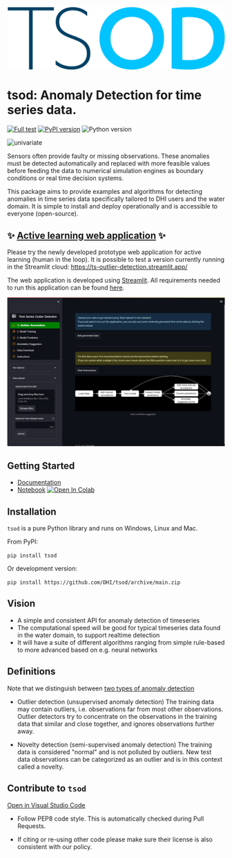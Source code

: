 <img src="https://raw.githubusercontent.com/DHI/tsod/main/images/logo/tsod.png" width="600">

# tsod: Anomaly Detection for time series data.

[![Full test](https://github.com/DHI/tsod/actions/workflows/test.yml/badge.svg)](https://github.com/DHI/tsod/actions/workflows/test.yml)
[![PyPI version](https://badge.fury.io/py/tsod.svg)](https://badge.fury.io/py/tsod)
![Python version](https://img.shields.io/pypi/pyversions/tsod.svg) 

![univariate](https://raw.githubusercontent.com/DHI/tsod/main/images/anomaly.png)

Sensors often provide faulty or missing observations. These anomalies must be detected automatically and replaced with more feasible values before feeding the data to numerical simulation engines as boundary conditions or real time decision systems.

This package aims to provide examples and algorithms for detecting anomalies in time series data specifically tailored to DHI users and the water domain. It is simple to install and deploy operationally and is accessible to everyone (open-source).

## ✨ [Active learning web application](https://ts-outlier-detection.streamlit.app/) ✨

Please try the newly developed prototype web application for active learning (human in the loop). It is possible to test a version currently running in the Streamlit cloud: <https://ts-outlier-detection.streamlit.app/>

The web application is developed using [Streamlit](https://streamlit.io/). All requirements needed to run this application can be found [here](https://github.com/DHI/tsod/blob/main/.devcontainer/Dockerfile).

![](images/active_learning_app.png)


## Getting Started

* [Documentation](https://dhi.github.io/tsod/getting_started.html)
* [Notebook](https://github.com/DHI/tsod/blob/main/notebooks/Getting%20started.ipynb) [![Open In Colab](https://colab.research.google.com/assets/colab-badge.svg)](http://colab.research.google.com/github/DHI/tsod/blob/main/notebooks/Getting%20started.ipynb)



## Installation

`tsod` is a pure Python library and runs on Windows, Linux and Mac.

From PyPI:

`pip install tsod`

Or development version:

`pip install https://github.com/DHI/tsod/archive/main.zip`

## Vision
* A simple and consistent API for anomaly detection of timeseries
* The computational speed will be good for typical timeseries data found in the water domain, to support realtime detection
* It will have a suite of different algorithms ranging from simple rule-based to more advanced based on e.g. neural networks

## Definitions
Note that we distinguish between [two types of anomaly detection](https://scikit-learn.org/stable/modules/outlier_detection.html)

- Outlier detection (unsupervised anomaly detection)
The training data may contain outliers, i.e. observations far from most other observations. Outlier detectors try to concentrate on the observations in the training data that similar and close together, and ignores observations further away.

- Novelty detection (semi-supervised anomaly detection)
The training data is considered "normal" and is not polluted by outliers. New test data observations can be categorized as an outlier and is in this context called a novelty.


## Contribute to `tsod`
[Open in Visual Studio Code](https://open.vscode.dev/DHI/tsod)
- Follow PEP8 code style. This is automatically checked during Pull Requests.

- If citing or re-using other code please make sure their license is also consistent with our policy.

